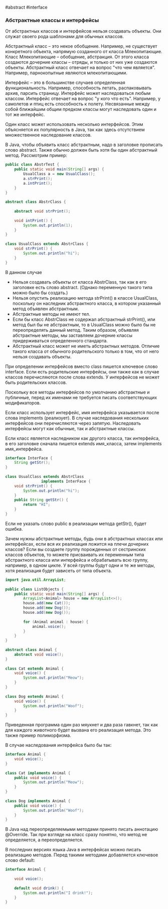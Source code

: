 #abstract #interface
### Абстрактные классы и интерфейсы ###

От абстрактных классов и интерфейсов нельзя создавать объекты. Они служат своего рода шаблонами для обычных классов.

Абстрактный класс – это некое обобщение. Например, не существует конкретного объекта, напрямую созданного от класса Млекопитающие. Класс Млекопитающие – обобщение, абстракция. От этого класса создаются дочерние классы – отряды, и только от них уже создаются объекты. Абстрактный класс отвечает на вопрос "что чем является". Например, парнокопытные являются млекопитающими.

Интерфейс – это в большинстве случаев определенная функциональность. Например, способность летать, распаковывать архив, парсить страницу. Интерфейс может наследоваться любым классом. Интерфейс отвечает на вопрос "у кого что есть". Например, у самолетов и птиц есть способность к полету. Несвязанные между собой ближайшим общим предком классы могут наследовать один и тот же интерфейс.

Один класс может использовать несколько интерфейсов. Этим объясняется их популярность в Java, так как здесь отсутствием множественное наследование классов.

В Java, чтобы объявить класс абстрактным, надо в заголовке прописать слово abstract. Также обычно должен быть хотя бы один абстрактный метод. Рассмотрим пример:
```java
public class AbstrTest {
    public static void main(String[] args) {
        UsualClass a = new UsualClass();
        a.strPrint();
        a.intPrint();
    }
}
 
abstract class AbstrClass {
 
    abstract void strPrint();
 
    void intPrint() {
        System.out.println(1);
    }
}
 
class UsualClass extends AbstrClass {
    void strPrint() {
        System.out.println("hi");
    }
}
```
В данном случае
- Нельзя создавать объекты от класса AbstrClass, так как в его заголовке есть слово abstract. (Однако переменную такого типа можно было бы создать.)
- Нельзя опустить реализацию метода strPrint() в классе UsualClass, поскольку он наследник абстрактного класса, в котором указанный метод объявлен абстрактным.
- Абстрактные методы не имеют тел.
- Если бы класс AbstrClass не содержал абстрактный strPrint(), или метод был бы не абстрактным, то в UsualClass можно было бы не переопределять данный метод. Таким образом, объявляя абстрактные методы, мы заставляем дочерние классы придерживаться определенного стандарта.
- Абстрактный класс может не иметь абстрактных методов. Отличие такого класса от обычного родительского только в том, что от него нельзя создавать объекты.

При определении интерфейсов вместо class пишется ключевое слово interface. Если есть родительские интерфейсы, они также как в случае классов перечисляются после слова extends. У интерфейсов не может быть родительских классов.

Поскольку все методы интерфейсов по умолчанию абстрактные и публичные, перед их именами не требуется писать соответствующих модификаторов.

Если класс использует интерфейс, имя интерфейса указывается после слова implements (реализует). В случае наследования нескольких интерфейсов они перечисляются через запятую. Наследовать интерфейсы могут как обычные, так и абстрактные классы.

Если класс является наследником как другого класса, так интерфейса, в его заголовке сначала пишется extends имя_класса, затем implements имя_интерфейса.
```java
interface InterFace {
    String getStr();
}
 
class UsualClass extends AbstrClass 
                implements InterFace {
    void strPrint() {
        System.out.println("hi");
    }
    public String getStr() {
        return "HI";
    }
}
```
Если не указать слово public в реализации метода getStr(), будет ошибка.

Зачем нужны абстрактные методы, будь они в абстрактных классах или интерфейсах, если вся их реализация ложится на плечи дочерних классов? Если вы создаете группу порожденных от сестринских классов объектов, то можете присваивать их переменным типа абстрактного класса или интерфейса и обрабатывать всю группу, например, в одном цикле. У всей группы будут одни и те же методы, хотя реализация будет зависеть от типа объекта.
```java
import java.util.ArrayList;
 
public class ListObjects {
    public static void main(String[] args) {
        ArrayList<Animal> house = new ArrayList<>();
        house.add(new Cat());
        house.add(new Dog());
        house.add(new Dog());
 
        for (Animal animal : house) {
            animal.voice();
        }
    }
}
 
abstract class Animal {
    abstract void voice();
}
 
class Cat extends Animal {
    void voice() {
        System.out.println("Meow");
    }
}
 
class Dog extends Animal {
    void voice() {
        System.out.println("Woof");
    }
}
```
Приведенная программа один раз мяукнет и два раза гавкнет, так как для каждого животного будет вызвана его реализация метода. Это также пример полиморфизма.

В случае наследования интерфейса было бы так:
```java
interface Animal {
    void voice();
}
 
class Cat implements Animal {
    public void voice() {
        System.out.println("Meow");
    }
}
 
class Dog implements Animal {
    public void voice() {
        System.out.println("Woof");
    }
}
```
В Java над переопределяемыми методами принято писать аннотацию @Override. Так при взгляде на класс сразу понятно, что метод не определяется, а переопределяется.

В последних версиях языка Java в интерфейсах можно писать реализацию методов. Перед такими методами добавляется ключевое слово default:
```java
interface Animal {
 
    void voice();
 
    default void drink() {
        System.out.println("I drink!");
    }
}
```
